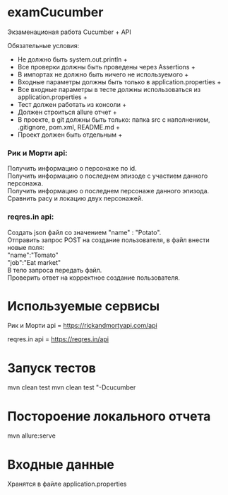 # examCucumber
Экзаменационая работа Cucumber + API

Обязательные условия:
- Не должно быть system.out.println +
- Все проверки должны быть проведены через Assertions +
- В импортах не должно быть ничего не используемого +
- Входные параметры должны быть только в application.properties +
- Все входные параметры в тесте должны использоваться из application.properties +
- Тест должен работать из консоли +
- Должен строиться allure отчет +
- В проекте, в git должны быть только: папка src с наполнением, .gitignore, pom.xml, README.md +
- Проект должен быть отдельным +


### Рик и Морти api:
Получить информацию о персонаже по id.\
Получить информацию о последнем эпизоде с участием данного персонажа.\
Получить информацию о последнем персонаже данного эпизода.\
Сравнить расу и локацию двух персонажей.

### reqres.in api:
Создать json файл со значением "name" : "Potato".\
Отправить запрос POST на создание пользователя, в файл внести новые поля:\
"name":"Tomato"\
"job":"Eat market"\
В тело запроса передать файл.\
Проверить ответ на корректное создание пользователя.


# Используемые сервисы
Рик и Морти api = https://rickandmortyapi.com/api

reqres.in api = https://reqres.in/api

# Запуск тестов
mvn clean test
mvn clean test "-Dcucumber

# Постороение локального отчета
mvn allure:serve

# Входные данные
Хранятся в файле application.properties
